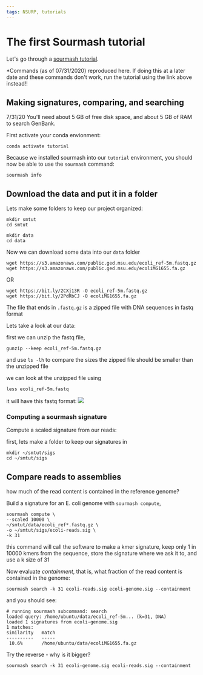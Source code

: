```yaml
---
tags: NSURP, tutorials
---
```


# The first Sourmash tutorial

Let's go through a [sourmash tutorial](https://sourmash.readthedocs.io/en/latest/tutorial-basic.html).

*Commands (as of 07/31/2020) reproduced here. If doing this at a later date and these commands don't work, run the tutorial using the link above instead!!

## Making signatures, comparing, and searching

7/31/20
You'll need about 5 GB of free disk space,
and about 5 GB of RAM to search GenBank. 


First activate your conda envionment:
```
conda activate tutorial
```

Because we installed sourmash into our `tutorial` environment, you should now be able to use the `sourmash` command:
```
sourmash info
```

## Download the data and put it in a folder

Lets make some folders to keep our project organized:
```
mkdir smtut
cd smtut
```

```
mkdir data
cd data
```
Now we can download some data into our `data` folder
```
wget https://s3.amazonaws.com/public.ged.msu.edu/ecoli_ref-5m.fastq.gz
wget https://s3.amazonaws.com/public.ged.msu.edu/ecoliMG1655.fa.gz
```
OR
```
wget https://bit.ly/2CXj13R -O ecoli_ref-5m.fastq.gz
wget https://bit.ly/2PdRbCJ -O ecoliMG1655.fa.gz

```

The file that ends in `.fastq.gz` is a zipped file with DNA sequences in fastq format

Lets take a look at our data:

first we can unzip the fastq file,
```
gunzip --keep ecoli_ref-5m.fastq.gz

```

and use `ls -lh` to compare the sizes
the zipped file should be smaller than the unzipped file

we can look at the unzipped file using 
```
less ecoli_ref-5m.fastq
```
it will have this fastq format:
![](https://i.imgur.com/bYEp4G1.png)



### Computing a sourmash signature
Compute a scaled signature from our reads:

first, lets make a folder to keep our signatures in
```
mkdir ~/smtut/sigs
cd ~/smtut/sigs
```



## Compare reads to assemblies

how much of the read content is contained in the reference genome?

Build a signature for an E. coli genome with `sourmash compute`, 

```
sourmash compute \
--scaled 10000 \
~/smtut/data/ecoli_ref*.fastq.gz \
-o ~/smtut/sigs/ecoli-reads.sig \
-k 31
```
this command will call the software to make a kmer signature, 
keep only 1 in 10000 kmers from the sequence, store the signature where we ask it to, and use a k size of 31


Now evaluate *containment*, that is, what fraction of the read content is
contained in the genome:

```
sourmash search -k 31 ecoli-reads.sig ecoli-genome.sig --containment
```

and you should see:

```
# running sourmash subcommand: search
loaded query: /home/ubuntu/data/ecoli_ref-5m... (k=31, DNA)
loaded 1 signatures from ecoli-genome.sig
1 matches:
similarity   match
----------   -----
 10.6%       /home/ubuntu/data/ecoliMG1655.fa.gz
```


Try the reverse - why is it bigger?

```
sourmash search -k 31 ecoli-genome.sig ecoli-reads.sig --containment
```


